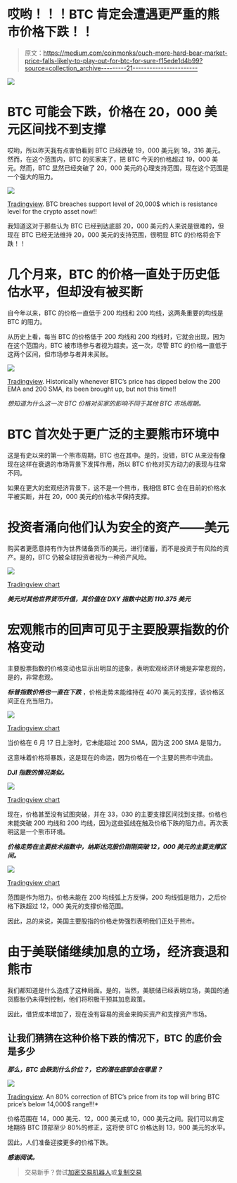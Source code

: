 # 哎哟！！！BTC 肯定会遭遇更严重的熊市价格下跌！！

> 原文：<https://medium.com/coinmonks/ouch-more-hard-bear-market-price-falls-likely-to-play-out-for-btc-for-sure-f15ede1d4b99?source=collection_archive---------21----------------------->

![](img/8d0d13cea2dc977da21195b4cff9cc79.png)

# BTC 可能会下跌，价格在 20，000 美元区间找不到支撑

哎哟，所以昨天我有点害怕看到 BTC 已经跌破 19，000 美元到 18，316 美元。然而，在这个范围内，BTC 的买家来了，把 BTC 今天的价格超过 19，000 美元。然而，BTC 显然已经突破了 20，000 美元的心理支持范围，现在这个范围是一个强大的阻力。

![](img/f576a3133dbc82268a4ed24802dccfbf.png)

[Tradingview](https://www.tradingview.com/x/OTWlj7cW/). BTC breaches support level of 20,000$ which is resistance level for the crypto asset now!!

我知道这对于那些认为 BTC 已经到达底部 20，000 美元的人来说是很难的，但现在 BTC 已经无法维持 20，000 美元的支持范围，很明显 BTC 的价格将会下跌！！

# 几个月来，BTC 的价格一直处于历史低估水平，但却没有被买断

自今年以来，BTC 的价格一直低于 200 均线和 200 均线，这两条重要的均线是 BTC 的阻力。

从历史上看，每当 BTC 的价格低于 200 均线和 200 均线时，它就会出现，因为在这个范围内，BTC 被市场参与者视为超卖。这一次，尽管 BTC 的价格一直低于这两个区间，但市场参与者并未买账。

![](img/1fb792d0611f8b5732e9af0daf282009.png)

[Tradingview](https://www.tradingview.com/x/OTWlj7cW/). Historically whenever BTC’s price has dipped below the 200 EMA and 200 SMA, its been brought up, but not this time!!

*想知道为什么这一次 BTC 价格对买家的影响不同于其他 BTC 市场周期。*

# BTC 首次处于更广泛的主要熊市环境中

这是有史以来的第一个熊市周期，BTC 也在其中。是的，没错，BTC 从来没有像现在这样在衰退的市场背景下发挥作用，所以 BTC 价格对买方动力的表现与往常不同。

如果在更大的宏观经济背景下，这不是一个熊市，我相信 BTC 会在目前的价格水平被买断，并在 20，000 美元的价格水平保持支撑。

# 投资者涌向他们认为安全的资产——美元

购买者更愿意持有作为世界储备货币的美元，进行储蓄，而不是投资于有风险的资产。是的，BTC 仍被全球投资者视为一种资产风险。

![](img/e33427a32cfbd462fd4fd24263413a5b.png)

[Tradingview chart](https://www.tradingview.com/)

***美元对其他世界货币升值，其价值在 DXY 指数中达到 110.375 美元***

# 宏观熊市的回声可见于主要股票指数的价格变动

主要股票指数的价格变动也显示出明显的迹象，表明宏观经济环境是非常悲观的，是的，非常悲观。

***标普指数价格也一直在下跌*** ，价格走势未能维持在 4070 美元的支撑，该价格区间正在充当阻力。

![](img/7db63c5b5f3c40d40fe3e8cc1a8ea3e6.png)

[Tradingview chart](https://www.tradingview.com/)

当价格在 6 月 17 日上涨时，它未能超过 200 SMA，因为这 200 SMA 是阻力。

这意味着价格将暴跌，这是现在的命运，因为价格在一个主要的熊市中流血。

***DJI 指数的情况类似。***

![](img/46216e416305fcd3b4fcf86a3296c292.png)

[Tradingview chart](https://www.tradingview.com/)

现在，价格甚至没有试图突破，并在 33，030 的主要支撑区间找到支撑。价格也未能突破 200 均线和 200 均线，因为这些弧线在触及价格下跌的阻力点。再次表明这是一个熊市环境。

***价格走势在主要技术指数中，纳斯达克股价刚刚突破 12，000 美元的主要支撑区间。***

![](img/06654ec7122ceb8cfa31647e47cb3fd4.png)

[Tradingview chart](https://www.tradingview.com/)

范围是作为阻力。价格未能在 200 均线弧上方反弹，200 均线弧是阻力，之后价格下跌超过 12，000 美元的支撑价格范围。

因此，总的来说，美国主要股指的价格走势强烈表明我们正处于熊市。

# 由于美联储继续加息的立场，经济衰退和熊市

我们都知道是什么造成了这种局面。是的，当然，美联储已经表明立场，美国的通货膨胀仍未得到控制，他们将积极干预其加息政策。

因此，借贷成本增加了，现在没有容易的资金来购买资产和支撑资产市场。

## 让我们猜猜在这种价格下跌的情况下，BTC 的底价会是多少

***那么，BTC 会跌到什么价位？，它的潜在底部会在哪里？***

![](img/f5f3475bc836a97d403560dbb497233f.png)

[Tradingview](https://www.tradingview.com/x/OTWlj7cW/). An 80% correction of BTC’s price from its top will bring BTC price’s below 14,000$ range!!!*

价格范围在 14，000 美元、12，000 美元或 10，000 美元之间。我们可以肯定地期待 BTC 顶部至少 80%的修正，这将使 BTC 价格达到 13，900 美元的水平。

因此，人们准备迎接更多的价格下跌。

***感谢阅读。***

> 交易新手？尝试[加密交易机器人](/coinmonks/crypto-trading-bot-c2ffce8acb2a)或[复制交易](/coinmonks/top-10-crypto-copy-trading-platforms-for-beginners-d0c37c7d698c)